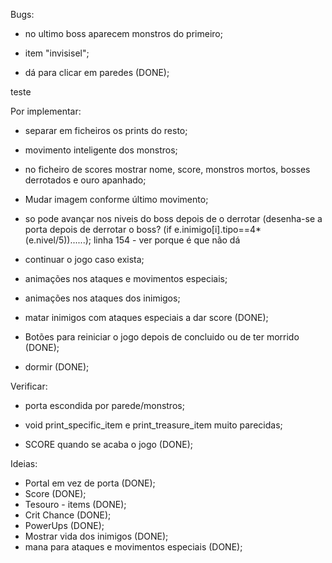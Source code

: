 Bugs:
- no ultimo boss aparecem monstros do primeiro;
- item "invisisel";

- dá para clicar em paredes (DONE);

teste

Por implementar:
- separar em ficheiros os prints do resto;
- movimento inteligente dos monstros;
- no ficheiro de scores mostrar nome, score, monstros mortos, bosses derrotados e ouro apanhado;
- Mudar imagem conforme último movimento;
- so pode avançar nos niveis do boss depois de o derrotar (desenha-se a porta depois de derrotar o boss? (if e.inimigo[i].tipo==4*(e.nivel/5))......);
			linha 154 - ver porque é que não dá
- continuar o jogo caso exista;
- animações nos ataques e movimentos especiais;
- animações nos ataques dos inimigos;

- matar inimigos com ataques especiais a dar score (DONE);
- Botões para reiniciar o jogo depois de concluido ou de ter morrido (DONE);
- dormir (DONE);



Verificar:
- porta escondida por parede/monstros;
- void print_specific_item e print_treasure_item muito parecidas;

- SCORE quando se acaba o jogo (DONE);



Ideias:

- Portal em vez de porta (DONE);
- Score (DONE);
- Tesouro - items (DONE);
- Crit Chance (DONE);
- PowerUps (DONE);
- Mostrar vida dos inimigos (DONE);
- mana para ataques e movimentos especiais (DONE);

